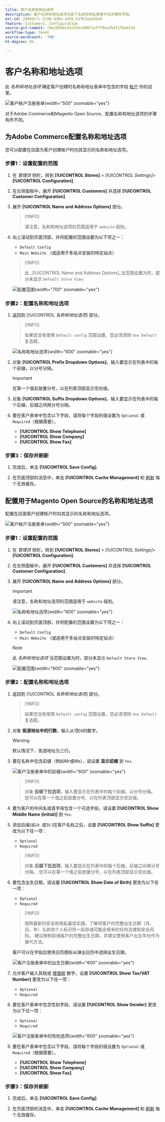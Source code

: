 ```yaml
---
title: 客户名称和地址选项
description: 客户名称和地址选项决定了名称和地址表单中包含哪些字段。
exl-id: 28949cfc-2c96-4d0a-a35b-b37b3aa2d1e9
feature: Customers, Configuration
source-git-commit: 7de285d4cd1e25ec890f1efff9ea7bdf2f0a9144
workflow-type: tm+mt
source-wordcount: '798'
ht-degree: 0%

---
```


# 客户名称和地址选项

此 _名称和地址选项_ 确定客户创建时名称和地址表单中包含的字段 [帐户](../customers/account-create.md) 你的店里。

![客户帐户注册表单](assets/storefront-customer-account-address-book.png){width="500" zoomable="yes"}

对于Adobe Commerce和Magento Open Source，配置名称和地址选项的步骤有所不同。

## 为Adobe Commerce配置名称和地址选项

您可以配置在店面为客户创建帐户时向其显示的名称和地址选项。

### 步骤1：设置配置的范围

1. 在 _管理员_ 侧栏，转到 **[!UICONTROL Stores]** > _[!UICONTROL Settings]_>**[!UICONTROL Configuration]**.

1. 在左侧面板中，展开 **[!UICONTROL Customers]** 并选择 **[!UICONTROL Customer Configuration]**.

1. 展开 **[!UICONTROL Name and Address Options]** 部分。

   >[!INFO]
   >
   >请注意，名称和地址选项的范围适用于 `website` 级别。

1. 向上滚动到页面顶部，并将配置的范围设置为以下项之一：

   - `Default Config`
   - `Main Website` （或适用于多站点安装的特定站点）

   >[!INFO]
   >
   >此 _[!UICONTROL Name and Address Options]_当范围设置为时，部分未显示 `Default Store View`.

   ![配置范围](assets/customer-configuration-scope-ee.png){width="700" zoomable="yes"}

### 步骤2：配置名称和地址选项

1. 返回到 [!UICONTROL _名称和地址选项_] 部分。

   >[!INFO]
   >
   > 如果您没有使用 `Default config` 范围设置，您必须清除 `Use Default` 复选框。

   ![名称和地址选项](../configuration-reference/customers/assets/customer-configuration-name-address-options-ee.png){width="600" zoomable="yes"}

1. 对象 **[!UICONTROL Prefix Dropdown Options]**，输入要显示在列表中的每个前缀，以分号分隔。

   >[!IMPORTANT]
   >
   >在第一个值前放置分号，以在列表顶部显示空白值。

1. 对象 **[!UICONTROL Suffix Dropdown Options]**，输入要显示在列表中的每个后缀，后缀之间用分号分隔。

1. 要在客户表单中包含以下字段，请将每个字段的值设置为 `Optional` 或 `Required`（根据需要）。

   - **[!UICONTROL Show Telephone]**
   - **[!UICONTROL Show Company]**
   - **[!UICONTROL Show Fax]**

### 步骤3：保存并刷新

1. 完成后，单击 **[!UICONTROL Save Config]**.

1. 在页面顶部的消息中，单击 **[!UICONTROL Cache Management]** 和 [刷新](../systems/cache-management.md) 每个无效缓存。

## 配置用于Magento Open Source的名称和地址选项

配置在店面客户创建帐户时向其显示的名称和地址选项。

![客户帐户注册表单](assets/storefront-customer-account-signup.png){width="500" zoomable="yes"}

### 步骤1：设置配置的范围

1. 在 _管理员_ 侧栏，转到 **[!UICONTROL Stores]** > _[!UICONTROL Settings]_>**[!UICONTROL Configuration]**.

1. 在左侧面板中，展开 **[!UICONTROL Customers]** 并选择 **[!UICONTROL Customer Configuration]**.

1. 展开 **[!UICONTROL Name and Address Options]** 部分。

   >[!IMPORTANT]
   >
   > 请注意，名称和地址选项的范围适用于 `website` 级别。

   ![名称和地址选项](../configuration-reference/customers/assets/customer-configuration-name-address-options-ce.png){width="600" zoomable="yes"}

1. 向上滚动到页面顶部，并将配置的范围设置为以下项之一：

   - `Default Config`
   - `Main Website` （或适用于多站点安装的特定站点）

   >[!NOTE]
   >
   >此 _名称和地址选项_ 当范围设置为时，部分未显示 `Default Store View`.

   ![配置范围](assets/configuration-scope.png){width="600" zoomable="yes"}

### 步骤2：配置名称和地址选项

1. 返回到 [!UICONTROL _名称和地址选项_] 部分。

   >[!INFO]
   >
   >如果您没有使用 `Default config` 范围设置，您必须清除 `Use Default` 复选框。

1. 对象 **街道地址中的行数**，输入从1到4的数字。

   >[!WARNING]
   >
   >默认情况下，街道地址为三行。

1. 要在名称中包含前缀（例如Mr或Ms），请设置 **显示前缀** 到 `Yes`.

   ![客户注册表单中的前缀](assets/storefront-customer-account-prefix.png){width="600" zoomable="yes"}

   >[!INFO]
   >
   >对象 **前缀下拉选项**，输入要显示在列表中的每个前缀，以分号分隔。 您可以在第一个值之前放置分号，以在列表顶部显示空白值。

1. 要为客户的中间名或首字母包含一个可选字段，请设置 **[!UICONTROL Show Middle Name (initial)]** 到 `Yes`.

1. 添加后缀(如Jr. 或Sr.)在客户名称之后，设置 **[!UICONTROL Show Suffix]** 更改为以下任一项：

   - `Optional`
   - `Required`

   >[!INFO]
   >
   >对象 **后缀下拉选项**，输入要显示在列表中的每个后缀，后缀之间用分号分隔。 您可以在第一个值之前放置分号，以在列表顶部显示空白值。

1. 要包含出生日期，请设置 **[!UICONTROL Show Date of Birth]** 更改为以下任一项：

   - `Optional`
   - `Required`

   >[!INFO]
   >
   >按照最新的安全和隐私最佳实践，了解将客户的完整出生日期（月、日、年）与其他个人标识符一起存储可能会带来的任何法律和安全风险。 建议限制存储客户的完整出生日期，并建议使用客户出生年份作为替代方法。

   客户可以在字段后使用日历图标从弹出日历中选择出生日期。

   ![客户注册表单中的出生日期](assets/storefront-customer-account-date-of-birth.png){width="600" zoomable="yes"}

1. 允许客户输入其税或 [增值税](../stores-purchase/vat.md) 数字，设置 **[!UICONTROL Show Tax/VAT Number]** 更改为以下任一项：

   - `Optional`
   - `Required`

1. 要在客户表单中包含性别字段，请设置 **[!UICONTROL Show Gender]** 更改为以下任一项：

   - `Optional`
   - `Required`

   ![客户注册表单中的性别选项](assets/storefront-customer-account-gender.png){width="600" zoomable="yes"}

1. 要在客户表单中包含以下字段，请将每个字段的值设置为 `Optional` 或 `Required`（根据需要）。

   - **[!UICONTROL Show Telephone]**
   - **[!UICONTROL Show Company]**
   - **[!UICONTROL Show Fax]**

### 步骤3：保存并刷新

1. 完成后，单击 **[!UICONTROL Save Config]**.

1. 在页面顶部的消息中，单击 **[!UICONTROL Cache Management]** 和 [刷新](../systems/cache-management.md) 每个无效缓存。
